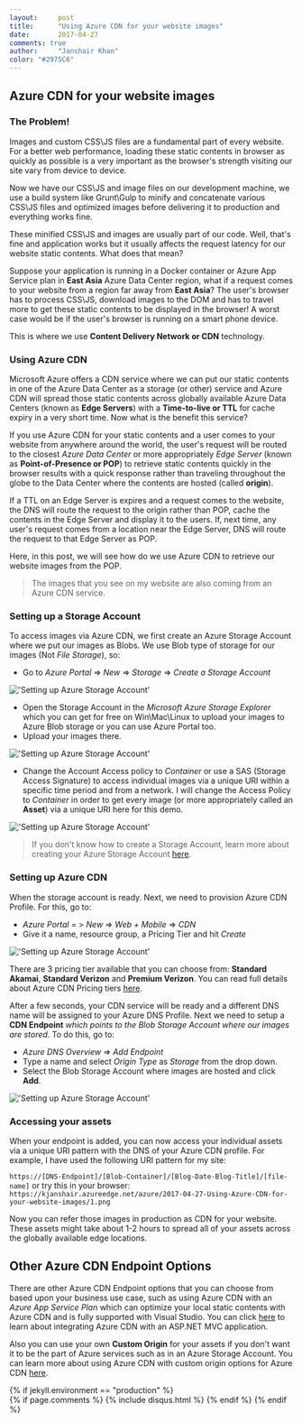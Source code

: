 ```yaml
---
layout:     post
title:      "Using Azure CDN for your website images"
date:       2017-04-27
comments: true
author:     "Janshair Khan"
color: "#2975C6"
---
```


## Azure CDN for your website images

### The Problem!

Images and custom CSS\JS files are a fundamental part of every website. For a better web performance, loading these static contents in browser as quickly as possible is a very important as the browser's strength visiting our site vary from device to device.

Now we have our CSS\JS and image files on our development machine, we use a build system like Grunt\Gulp to minify and concatenate various CSS\JS files and optimized images before delivering it to production and everything works fine.

These minified CSS\JS and images are usually part of our code. Well, that's fine and application works but it usually affects the request latency for our website static contents. What does that mean?

Suppose your application is running in a Docker container or Azure App Service plan in **East Asia** Azure Data Center region, what if a request comes to your website from a region far away from **East Asia**? The user's browser has to process CSS\JS, download images to the DOM and has to travel more to get these static contents to be displayed in the browser! A worst case would be if the user's browser is running on a smart phone device.

This is where we use **Content Delivery Network or CDN** technology.

### Using Azure CDN

Microsoft Azure offers a CDN service where we can put our static contents in one of the Azure Data Center as a storage (or other) service and Azure CDN will spread those static contents across globally available Azure Data Centers (known as **Edge Servers**) with a **Time-to-live or TTL**  for cache expiry in a very short time. Now what is the benefit this service?

If you use Azure CDN for your static contents and a user comes to your website from anywhere around the world, the user's request will be routed to the closest *Azure Data Center* or more appropriately *Edge Server* (known as **Point-of-Presence or POP**) to retrieve static contents quickly in the browser results with a quick response rather than traveling throughout the globe to the Data Center where the contents are hosted (called **origin**).

If a TTL on an Edge Server is expires and a request comes to the website, the DNS will route the request to the origin rather than POP, cache the contents in the Edge Server and display it to the users. If, next time, any user's request comes from a location near the Edge Server, DNS will route the request to that Edge Server as POP.

Here, in this post, we will see how do we use Azure CDN to retrieve our website images from the POP.

> The images that you see on my website are also coming from an Azure CDN service.

### Setting up a Storage Account

To access images via Azure CDN, we first create an Azure Storage Account where we put our images as Blobs. We use Blob type of storage for our images (Not *File Storage*), so:

- Go to *Azure Portal* => *New* => *Storage* => *Create a Storage Account*

<img src="https://kjanshair.azureedge.net/azure/2017-04-27-Using-Azure-CDN-for-your-website-images/1.png" alt="'Setting up Azure Storage Account'" class="img-responsive center-block">

- Open the Storage Account in the *Microsoft Azure Storage Explorer* which you can get for free on Win\Mac\Linux to upload your images to Azure Blob storage or you can use Azure Portal too.
-  Upload your images there.

<img src="https://kjanshair.azureedge.net/azure/2017-04-27-Using-Azure-CDN-for-your-website-images/2.png" alt="'Setting up Azure Storage Account'" class="img-responsive center-block">

-  Change the Account Access policy to *Container* or use a SAS (Storage Access Signature) to access individual images via a unique URI within a specific time period and from a network. I will change the Access Policy to *Container* in order to get every image (or more appropriately called an **Asset**) via a unique URI here for this demo.

<img src="https://kjanshair.azureedge.net/azure/2017-04-27-Using-Azure-CDN-for-your-website-images/3.png" alt="'Setting up Azure Storage Account'" class="img-responsive center-block">

> If you don't know how to create a Storage Account, learn more about creating your Azure Storage Account [here](https://docs.microsoft.com/en-us/azure/storage/storage-create-storage-account).

### Setting up Azure CDN

When the storage account is ready. Next, we need to provision Azure CDN Profile. For this, go to:

- *Azure Portal* = > *New* => *Web + Mobile*  => *CDN*
- Give it a name, resource group, a Pricing Tier and hit *Create*

<img src="https://kjanshair.azureedge.net/azure/2017-04-27-Using-Azure-CDN-for-your-website-images/4.png" alt="'Setting up Azure Storage Account'" class="img-responsive center-block">

There are 3 pricing tier available that you can choose from: **Standard Akamai**, **Standard Verizon** and **Premium Verizon**. You can read full details about Azure CDN Pricing tiers [here](https://azure.microsoft.com/en-us/pricing/details/cdn/).

After a few seconds, your CDN service will be ready and a different DNS name will be assigned to your Azure DNS Profile. Next we need to setup a **CDN Endpoint** *which points to the Blob Storage Account where our images are stored*. To do this, go to:

- *Azure DNS Overview* => *Add Endpoint*
- Type a name and select *Origin Type* as *Storage* from the drop down.
- Select the Blob Storage Account where images are hosted and click **Add**.

<img src="https://kjanshair.azureedge.net/azure/2017-04-27-Using-Azure-CDN-for-your-website-images/5.png" alt="'Setting up Azure Storage Account'" class="img-responsive center-block">

### Accessing your assets

When your endpoint is added, you can now access your individual assets via a unique URI pattern with the DNS of your Azure CDN profile. For example, I have used the following URI pattern for my site:

`https://[DNS-Endpoint]/[Blob-Container]/[Blog-Date-Blog-Title]/[file-name]`
or try this in your browser:
`https://kjanshair.azureedge.net/azure/2017-04-27-Using-Azure-CDN-for-your-website-images/1.png`

Now you can refer those images in production as CDN for your website. These assets might take about 1-2 hours to spread all of your assets across the globally available edge locations.

## Other Azure CDN Endpoint Options

There are other Azure CDN Endpoint options that you can choose from based upon your business use case, such as using Azure CDN with an *Azure App Service Plan* which can optimize your local static contents with Azure CDN and is fully supported with Visual Studio. You can click [here](https://docs.microsoft.com/en-us/azure/app-service-web/cdn-websites-with-cdn) to learn about integrating Azure CDN with an ASP.NET MVC application.

Also you can use your own **Custom Origin** for your assets if you don't want it to be the part of Azure services such as in an Azure Storage Account. You can learn more about using Azure CDN with custom origin options for Azure CDN [here](https://docs.microsoft.com/en-us/azure/cdn/cdn-create-new-endpoint).

{% if jekyll.environment == "production" %}    
    {% if page.comments %}
      {% include disqus.html %}
    {% endif %}
{% endif %}